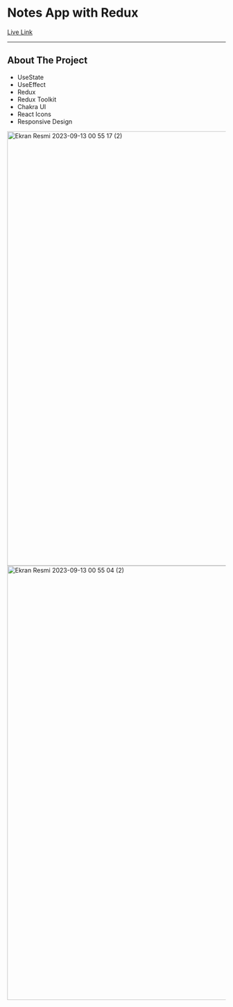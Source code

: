 <h1> Notes App with Redux</h1>

<a href="[#](https://notesapp-redux-tg.netlify.app/)" target="_blank" >Live Link</a>


<hr/>

<h2>About The Project</h2>

<ul>
  <li>UseState</li>
  <li>UseEffect</li>
  <li>Redux</li>
  <li>Redux Toolkit</li>
  <li>Chakra UI</li>
  <li>React Icons</li>
  <li>Responsive Design</li>
</ul>

<img width="1000" alt="Ekran Resmi 2023-09-13 00 55 17 (2)" src="https://github.com/tugbagulertg/notes_app/assets/102370994/b630899b-818d-40f5-801b-8d417474ddf2">
<img width="1000" alt="Ekran Resmi 2023-09-13 00 55 04 (2)" src="https://github.com/tugbagulertg/notes_app/assets/102370994/3026f8e3-c51e-4700-b0b5-16352e620d3e">

